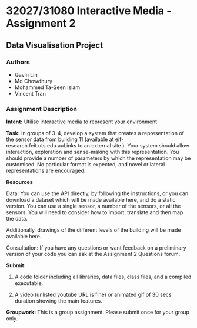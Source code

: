# 32027/31080 Interactive Media - Assignment 2

## Data Visualisation Project

### Authors

- Gavin Lin
- Md Chowdhury
- Mohammed Ta-Seen Islam
- Vincent Tran

### Assignment Description

**Intent:** Utilise interactive media to represent your environment.

**Task:** In groups of 3-4, develop a system that creates a representation of the sensor data from building 11 (available at eif-research.feit.uts.edu.auLinks to an external site.). Your system should allow interaction, exploration and sense-making with this representation. You should provide a number of parameters by which the representation may be customised. No particular format is expected, and novel or lateral representations are encouraged.

**Resources**

Data: You can use the API directly, by following the instructions, or you can download a dataset which will be made available here, and do a static version. You can use a single sensor, a number of the sensors, or all the sensors. You will need to consider how to import, translate and then map the data.

Additionally, drawings of the different levels of the building will be made available here.

Consultation: If you have any questions or want feedback on a preliminary version of your code you can ask at the Assignment 2 Questions forum.

**Submit:**

1. A code folder including all libraries, data files, class files, and a compiled executable.

2. A video (unlisted youtube URL is fine) or animated gif of 30 secs duration showing the main features.

**Groupwork:** This is a group assignment. Please submit once for your group only.
